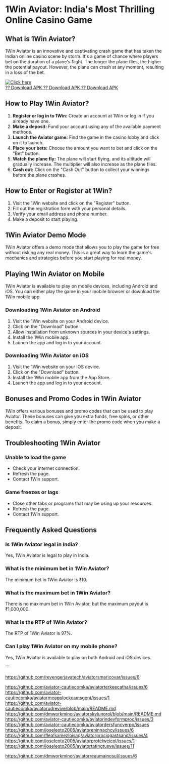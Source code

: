 # 1Win Aviator: India\'s Most Thrilling Online Casino Game

## What is 1Win Aviator?

1Win Aviator is an innovative and captivating crash game that has taken
the Indian online casino scene by storm. It\'s a game of chance where
players bet on the duration of a plane\'s flight. The longer the plane
flies, the higher the potential payout. However, the plane can crash at
any moment, resulting in a loss of the bet.

[![Click
here](https://readscoops.com/wp-content/uploads/2023/03/Readscoop-aviator-1-1.jpg)](https://traff.sbs/deff)\
[?? Download APK ?? Download APK ?? Download
APK](https://traff.sbs/deff)

## How to Play 1Win Aviator?

1.  **Register or log in to 1Win:** Create an account at 1Win or log in
    if you already have one.
2.  **Make a deposit:** Fund your account using any of the available
    payment methods.
3.  **Launch the Aviator game:** Find the game in the casino lobby and
    click on it to launch.
4.  **Place your bets:** Choose the amount you want to bet and click on
    the "Bet" button.
5.  **Watch the plane fly:** The plane will start flying, and its
    altitude will gradually increase. The multiplier will also increase
    as the plane flies.
6.  **Cash out:** Click on the "Cash Out" button to collect your
    winnings before the plane crashes.

## How to Enter or Register at 1Win?

1.  Visit the 1Win website and click on the "Register" button.
2.  Fill out the registration form with your personal details.
3.  Verify your email address and phone number.
4.  Make a deposit to start playing.

## 1Win Aviator Demo Mode

1Win Aviator offers a demo mode that allows you to play the game for
free without risking any real money. This is a great way to learn the
game\'s mechanics and strategies before you start playing for real
money.

## Playing 1Win Aviator on Mobile

1Win Aviator is available to play on mobile devices, including Android
and iOS. You can either play the game in your mobile browser or download
the 1Win mobile app.

### Downloading 1Win Aviator on Android

1.  Visit the 1Win website on your Android device.
2.  Click on the "Download" button.
3.  Allow installation from unknown sources in your device\'s settings.
4.  Install the 1Win mobile app.
5.  Launch the app and log in to your account.

### Downloading 1Win Aviator on iOS

1.  Visit the 1Win website on your iOS device.
2.  Click on the "Download" button.
3.  Install the 1Win mobile app from the App Store.
4.  Launch the app and log in to your account.

## Bonuses and Promo Codes in 1Win Aviator

1Win offers various bonuses and promo codes that can be used to play
Aviator. These bonuses can give you extra funds, free spins, or other
benefits. To claim a bonus, simply enter the promo code when you make a
deposit.

## Troubleshooting 1Win Aviator

### Unable to load the game

-   Check your internet connection.
-   Refresh the page.
-   Contact 1Win support.

### Game freezes or lags

-   Close other tabs or programs that may be using up your resources.
-   Refresh the page.
-   Contact 1Win support.

## Frequently Asked Questions

### Is 1Win Aviator legal in India?

Yes, 1Win Aviator is legal to play in India.

### What is the minimum bet in 1Win Aviator?

The minimum bet in 1Win Aviator is ₹10.

### What is the maximum bet in 1Win Aviator?

There is no maximum bet in 1Win Aviator, but the maximum payout is
₹1,000,000.

### What is the RTP of 1Win Aviator?

The RTP of 1Win Aviator is 97%.

### Can I play 1Win Aviator on my mobile phone?

Yes, 1Win Aviator is available to play on both Android and iOS devices.

\`\`\`

https://github.com/revengerjavatech/aviatorsmaricovar/issues/6


https://github.com/aviator-cautiecomka/aviatorterkeecatha/issues/6
https://github.com/aviator-cautiecomka/aviatormeapplockcamsgent/issues/1
https://github.com/aviator-cautiecomka/aviatorudrevive/blob/main/README.md
https://github.com/dmworkminor/aviatorskylunorol/blob/main/README.md
https://github.com/aviator-cautiecomka/aviatorindevformproc/issues/3
https://github.com/aviator-cautiecomka/aviatordersfuncverpo/issues
https://github.com/joseleoto2005/aviatoreninnachcy/issues/6
https://github.com/fleafsxmezloisaq/aviatorprocjogastsand/issues/4
https://github.com/joseleoto2005/aviatorprotelweicol/issues/1
https://github.com/joseleoto2005/aviatortatingtusve/issues/11

https://github.com/dmworkminor/aviatorreaumainosul/issues/6
